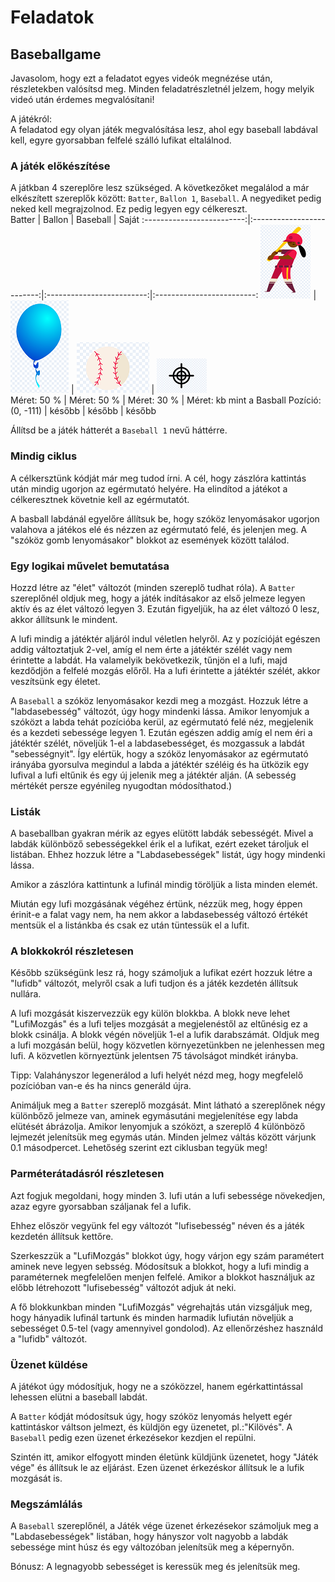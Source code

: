 # Feladatok

## Baseballgame

Javasolom, hogy ezt a feladatot egyes videók megnézése után, részletekben valósítsd meg. Minden feladatrészletnél jelzem, hogy melyik videó után érdemes megvalósítani!

A játékról: <br>
A feladatod egy olyan játék megvalósítása lesz, ahol egy baseball labdával kell, egyre gyorsabban felfelé szálló lufikat eltalálnod. 


### A játék előkészítése
A játkban 4 szereplőre lesz szükséged. A következőket megalálod a már elkészített szereplők között: `Batter`, `Ballon 1`, `Baseball`. A negyediket pedig neked kell megrajzolnod. Ez pedig legyen egy célkereszt. <br>
 Batter			|  Ballon 			| Baseball		| Saját
:-------------------------:|:-------------------------:|:-------------------------:|:-------------------------:
![Beállítani](img/batter.png) | ![Beállítani](img/balloon.png) | ![Beállítani](img/baseball.png) | ![Rajzolni](img/celkereszt.png)<br>
Méret: 50 % | Méret: 50 % | Méret: 30 % | Méret: kb mint a Basball
Pozíció: (0, -111) | később | később | később 

Állítsd be a játék hátterét a `Baseball 1` nevű háttérre. 



### Mindig ciklus
A célkersztünk kódját már meg tudod írni. A cél, hogy zászlóra kattintás után mindig ugorjon az egérmutató helyére. Ha elindítod a játékot a célkeresztnek követnie kell az egérmutatót. <br>

A basball labdánál egyelőre állítsuk be, hogy szóköz lenyomásakor ugorjon valahova a játékos elé és nézzen az egérmutató felé, és jelenjen meg. A "szóköz gomb lenyomásakor" blokkot az események között találod.<br>

### Egy logikai művelet bemutatása
Hozzd létre az "élet" változót (minden szereplő tudhat róla). A `Batter` szereplőnél oldjuk meg, hogy a játék indításakor az első jelmeze legyen aktív és az élet változó legyen 3. Ezután figyeljük, ha az élet változó 0 lesz, akkor állítsunk le mindent. <br>

A lufi mindig a játéktér aljáról indul véletlen helyről. Az y pozícióját egészen addig változtatjuk 2-vel, amíg el nem érte a játéktér szélét vagy nem érintette a labdát. Ha valamelyik bekövetkezik, tűnjön el a lufi, majd kezdődjön a felfelé mozgás előről. Ha a lufi érintette a játéktér szélét, akkor veszítsünk egy életet. <br>

A `Baseball` a szóköz lenyomásakor kezdi meg a mozgást. Hozzuk létre a "labdasebesség" változót, úgy hogy mindenki lássa. Amikor lenyomjuk a szóközt a labda tehát pozícióba kerül, az egérmutató felé néz, megjelenik és a kezdeti sebessége legyen 1. Ezután egészen addig amíg el nem éri a játéktér szélét, növeljük 1-el a labdasebességet, és mozgassuk a labdát "sebességnyit". Így elértük, hogy a szóköz lenyomásakor az egérmutató irányába gyorsulva megindul a labda a játéktér széléig és ha ütközik egy lufival a lufi eltűnik és egy új jelenik meg a játéktér alján. (A sebesség mértékét persze egyénileg nyugodtan módosíthatod.)

### Listák
A baseballban gyakran mérik az egyes elütött labdák sebességét. Mivel a labdák különböző sebességekkel érik el a lufikat, ezért ezeket tároljuk el listában. Ehhez hozzuk létre a "Labdasebességek" listát, úgy hogy mindenki lássa. <br>

Amikor a zászlóra kattintunk a lufinál mindig töröljük a lista minden elemét. <br>

Miután egy lufi mozgásának végéhez értünk, nézzük meg, hogy éppen érinit-e a falat vagy nem, ha nem akkor a labdasebesség változó értékét mentsük el a listánkba és csak ez után tüntessük el a lufit. 


### A blokkokról részletesen
Később szükségünk lesz rá, hogy számoljuk a lufikat ezért hozzuk létre a "lufidb" változót, melyről csak a lufi tudjon és a játék kezdetén állítsuk nullára. <br>

A lufi mozgását kiszervezzük egy külön blokkba. A blokk neve lehet "LufiMozgás" és a lufi teljes mozgását a megjelenéstől az eltűnésig ez a blokk csinálja. A blokk végén növeljük 1-el a lufik darabszámát. Oldjuk meg a lufi mozgásán belül, hogy közvetlen környezetünkben ne jelenhessen meg lufi. A közvetlen környeztünk jelentsen 75 távolságot mindkét irányba.<br>

Tipp: Valahányszor legenerálod a lufi helyét nézd meg, hogy megfelelő pozícióban van-e és ha nincs generáld újra. <br>

Animáljuk meg a `Batter` szereplő mozgását. Mint látható a szereplőnek négy különbőző jelmeze van, aminek egymásutáni megjelenítése egy labda elütését ábrázolja. Amikor lenyomjuk a szóközt, a szereplő 4 különböző lejmezét jelenítsük meg egymás után. Minden jelmez váltás között várjunk 0.1 másodpercet. Lehetőség szerint ezt ciklusban tegyük meg!

### Parméterátadásról részletesen
Azt fogjuk megoldani, hogy minden 3. lufi után a lufi sebessége növekedjen, azaz egyre gyorsabban száljanak fel a lufik. <br>

Ehhez először vegyünk fel egy változót "lufisebesség" néven és a játék kezdetén állítsuk kettőre.<br>

Szerkeszzük a "LufiMozgás" blokkot úgy, hogy várjon egy szám paramétert aminek neve legyen sebsség. Módosítsuk a blokkot, hogy a lufi mindig a paraméternek megfelelően menjen felfelé. Amikor a blokkot használjuk az előbb létrehozott "lufisebesség" változót adjuk át neki. <br>

A fő blokkunkban minden "LufiMozgás" végrehajtás után vizsgáljuk meg, hogy hányadik lufinál tartunk és minden harmadik lufiután növeljük a sebességet 0.5-tel (vagy amennyivel gondolod). Az ellenőrzéshez használd a "lufidb" változót. 


### Üzenet küldése
A játékot úgy módosítjuk, hogy ne a szóközzel, hanem egérkattintással lehessen elütni a baseball labdát. <br>

A `Batter` kódját módosítsuk úgy, hogy szóköz lenyomás helyett egér kattintáskor váltson jelmezt, és küldjön egy üzenetet, pl.:"Kilövés". A `Baseball` pedig ezen üzenet érkezésekor kezdjen el repülni.<br>

Szintén itt, amikor elfogyott minden életünk küldjünk üzenetet, hogy "Játék vége" és állítsuk le az eljárást. Ezen üzenet érkezéskor állítsuk le a lufik mozgását is.  

 
### Megszámlálás

A `Baseball` szereplőnél, a Játék vége üzenet érkezésekor számoljuk meg a "Labdasebességek" listában, hogy hányszor volt nagyobb a labdák sebessége mint húsz és egy változóban jelenítsük meg a képernyőn. <br>

Bónusz: A legnagyobb sebességet is keressük meg és jelenítsük meg.  


 

  







